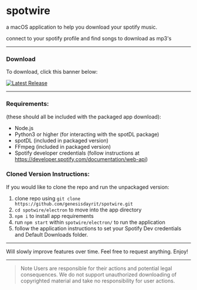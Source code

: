# spotwire

a macOS application to help you download your spotify music.

connect to your spotify profile and find songs to download as mp3's


---

### Download 

To download, click this banner below:

[![Latest Release](https://img.shields.io/github/v/release/genesisdayrit/spotwire)](https://github.com/genesisdayrit/spotwire/releases/latest)

---

### Requirements:
(these should all be included with the packaged app download):
- Node.js
- Python3 or higher (for interacting with the spotDL package)
- spotDL (included in packaged version)
- FFmpeg (included in packaged version)
- Spotify developer credentials (follow instructions at https://developer.spotify.com/documentation/web-api)


### Cloned Version Instructions:
If you would like to clone the repo and run the unpackaged version:
1. clone repo using `git clone https://github.com/genesisdayrit/spotwire.git`
2. `cd spotwire/electron` to move into the app directory
3. `npm i` to install app requirements
4. run `npm start` within `spotwire/electron/` to run the application
5. follow the application instructions to set your Spotify Dev credentials and Default Downloads folder.

---

Will slowly improve features over time. Feel free to request anything. Enjoy!

---

> Note Users are responsible for their actions and potential legal consequences. We do not support unauthorized downloading of copyrighted material and take no responsibility for user actions.
